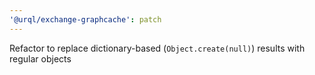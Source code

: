 ```yaml
---
'@urql/exchange-graphcache': patch
---
```


Refactor to replace dictionary-based (`Object.create(null)`) results with regular objects
